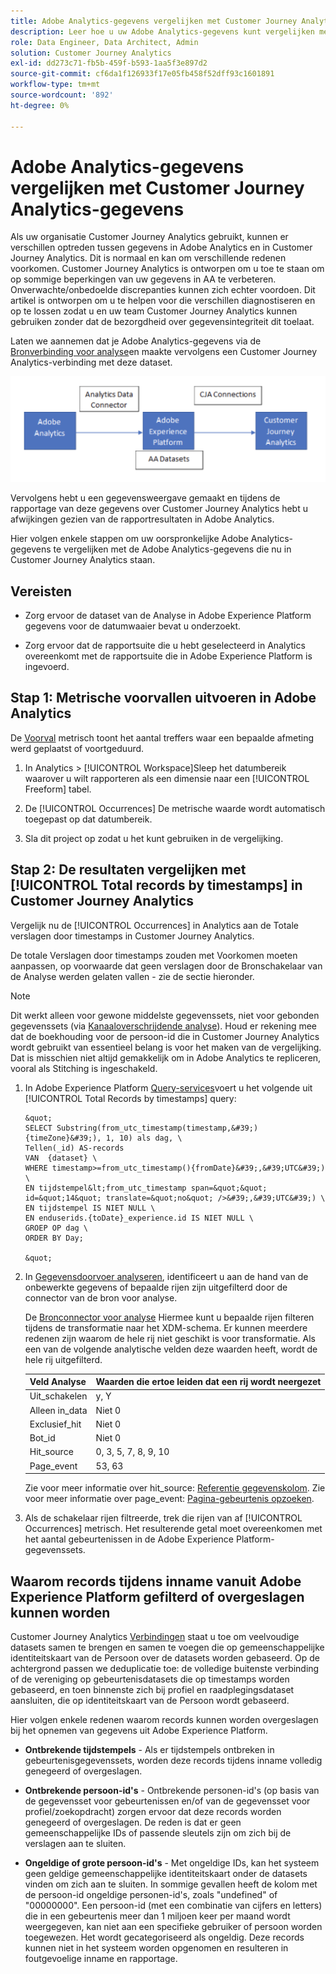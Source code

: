 ```yaml
---
title: Adobe Analytics-gegevens vergelijken met Customer Journey Analytics-gegevens
description: Leer hoe u uw Adobe Analytics-gegevens kunt vergelijken met gegevens in Customer Journey Analytics
role: Data Engineer, Data Architect, Admin
solution: Customer Journey Analytics
exl-id: dd273c71-fb5b-459f-b593-1aa5f3e897d2
source-git-commit: cf6da1f126933f17e05fb458f52dff93c1601891
workflow-type: tm+mt
source-wordcount: '892'
ht-degree: 0%

---
```


# Adobe Analytics-gegevens vergelijken met Customer Journey Analytics-gegevens

Als uw organisatie Customer Journey Analytics gebruikt, kunnen er verschillen optreden tussen gegevens in Adobe Analytics en in Customer Journey Analytics. Dit is normaal en kan om verschillende redenen voorkomen. Customer Journey Analytics is ontworpen om u toe te staan om op sommige beperkingen van uw gegevens in AA te verbeteren. Onverwachte/onbedoelde discrepanties kunnen zich echter voordoen. Dit artikel is ontworpen om u te helpen voor die verschillen diagnostiseren en op te lossen zodat u en uw team Customer Journey Analytics kunnen gebruiken zonder dat de bezorgdheid over gegevensintegriteit dit toelaat.

Laten we aannemen dat je Adobe Analytics-gegevens via de [Bronverbinding voor analyse](https://experienceleague.adobe.com/docs/experience-platform/sources/ui-tutorials/create/adobe-applications/analytics.html)en maakte vervolgens een Customer Journey Analytics-verbinding met deze dataset.

![gegevensstroom](assets/compare.png)

Vervolgens hebt u een gegevensweergave gemaakt en tijdens de rapportage van deze gegevens over Customer Journey Analytics hebt u afwijkingen gezien van de rapportresultaten in Adobe Analytics.

Hier volgen enkele stappen om uw oorspronkelijke Adobe Analytics-gegevens te vergelijken met de Adobe Analytics-gegevens die nu in Customer Journey Analytics staan.

## Vereisten

* Zorg ervoor de dataset van de Analyse in Adobe Experience Platform gegevens voor de datumwaaier bevat u onderzoekt.

* Zorg ervoor dat de rapportsuite die u hebt geselecteerd in Analytics overeenkomt met de rapportsuite die in Adobe Experience Platform is ingevoerd.

## Stap 1: Metrische voorvallen uitvoeren in Adobe Analytics

De [Voorval](https://experienceleague.adobe.com/docs/analytics/components/metrics/occurrences.html) metrisch toont het aantal treffers waar een bepaalde afmeting werd geplaatst of voortgeduurd.

1. In Analytics > [!UICONTROL Workspace]Sleep het datumbereik waarover u wilt rapporteren als een dimensie naar een [!UICONTROL Freeform] tabel.

1. De [!UICONTROL Occurrences] De metrische waarde wordt automatisch toegepast op dat datumbereik.

1. Sla dit project op zodat u het kunt gebruiken in de vergelijking.

## Stap 2: De resultaten vergelijken met [!UICONTROL Total records by timestamps] in Customer Journey Analytics

Vergelijk nu de [!UICONTROL Occurrences] in Analytics aan de Totale verslagen door timestamps in Customer Journey Analytics.

De totale Verslagen door timestamps zouden met Voorkomen moeten aanpassen, op voorwaarde dat geen verslagen door de Bronschakelaar van de Analyse werden gelaten vallen - zie de sectie hieronder.

>[!NOTE]
>
>Dit werkt alleen voor gewone middelste gegevenssets, niet voor gebonden gegevenssets (via [Kanaaloverschrijdende analyse](/help/cca/overview.md)). Houd er rekening mee dat de boekhouding voor de persoon-id die in Customer Journey Analytics wordt gebruikt van essentieel belang is voor het maken van de vergelijking. Dat is misschien niet altijd gemakkelijk om in Adobe Analytics te repliceren, vooral als Stitching is ingeschakeld.

1. In Adobe Experience Platform [Query-services](https://experienceleague.adobe.com/docs/experience-platform/query/best-practices/adobe-analytics.html)voert u het volgende uit [!UICONTROL Total Records by timestamps] query:

       &quot;
       SELECT Substring(from_utc_timestamp(timestamp,&#39;){timeZone}&#39;), 1, 10) als dag, \
       Tellen(_id) AS-records
       VAN  {dataset} \
       WHERE timestamp>=from_utc_timestamp(){fromDate}&#39;,&#39;UTC&#39;) \
       EN tijdstempel&lt;from_utc_timestamp span=&quot;&quot; id=&quot;14&quot; translate=&quot;no&quot; />&#39;,&#39;UTC&#39;) \
       EN tijdstempel IS NIET NULL \
       EN enduserids.{toDate}_experience.id IS NIET NULL \
       GROEP OP dag \
       ORDER BY Day;
       
       &quot;
   
1. In [Gegevensdoorvoer analyseren](https://experienceleague.adobe.com/docs/analytics/export/analytics-data-feed/data-feed-contents/datafeeds-reference.html), identificeert u aan de hand van de onbewerkte gegevens of bepaalde rijen zijn uitgefilterd door de connector van de bron voor analyse.

   De [Bronconnector voor analyse](https://experienceleague.adobe.com/docs/experience-platform/sources/ui-tutorials/create/adobe-applications/analytics.html) Hiermee kunt u bepaalde rijen filteren tijdens de transformatie naar het XDM-schema. Er kunnen meerdere redenen zijn waarom de hele rij niet geschikt is voor transformatie. Als een van de volgende analytische velden deze waarden heeft, wordt de hele rij uitgefilterd.

   | Veld Analyse | Waarden die ertoe leiden dat een rij wordt neergezet |
   | --- | --- |
   | Uit_schakelen | y, Y |
   | Alleen in_data | Niet 0 |
   | Exclusief_hit | Niet 0 |
   | Bot_id | Niet 0 |
   | Hit_source | 0, 3, 5, 7, 8, 9, 10 |
   | Page_event | 53, 63 |

   Zie voor meer informatie over hit\_source: [Referentie gegevenskolom](https://experienceleague.adobe.com/docs/analytics/export/analytics-data-feed/data-feed-contents/datafeeds-reference.html?lang=en). Zie voor meer informatie over page\_event: [Pagina-gebeurtenis opzoeken](https://experienceleague.adobe.com/docs/analytics/export/analytics-data-feed/data-feed-contents/datafeeds-page-event.html?lang=en).

1. Als de schakelaar rijen filtreerde, trek die rijen van af [!UICONTROL Occurrences] metrisch. Het resulterende getal moet overeenkomen met het aantal gebeurtenissen in de Adobe Experience Platform-gegevenssets.

## Waarom records tijdens inname vanuit Adobe Experience Platform gefilterd of overgeslagen kunnen worden

Customer Journey Analytics [Verbindingen](/help/connections/create-connection.md) staat u toe om veelvoudige datasets samen te brengen en samen te voegen die op gemeenschappelijke identiteitskaart van de Persoon over de datasets worden gebaseerd. Op de achtergrond passen we deduplicatie toe: de volledige buitenste verbinding of de vereniging op gebeurtenisdatasets die op timestamps worden gebaseerd, en toen binnenste zich bij profiel en raadplegingsdataset aansluiten, die op identiteitskaart van de Persoon wordt gebaseerd.

Hier volgen enkele redenen waarom records kunnen worden overgeslagen bij het opnemen van gegevens uit Adobe Experience Platform.

* **Ontbrekende tijdstempels** - Als er tijdstempels ontbreken in gebeurtenisgegevenssets, worden deze records tijdens inname volledig genegeerd of overgeslagen.

* **Ontbrekende persoon-id&#39;s** - Ontbrekende personen-id&#39;s (op basis van de gegevensset voor gebeurtenissen en/of van de gegevensset voor profiel/zoekopdracht) zorgen ervoor dat deze records worden genegeerd of overgeslagen. De reden is dat er geen gemeenschappelijke IDs of passende sleutels zijn om zich bij de verslagen aan te sluiten.

* **Ongeldige of grote persoon-id&#39;s** - Met ongeldige IDs, kan het systeem geen geldige gemeenschappelijke identiteitskaart onder de datasets vinden om zich aan te sluiten. In sommige gevallen heeft de kolom met de persoon-id ongeldige personen-id&#39;s, zoals &quot;undefined&quot; of &quot;00000000&quot;. Een persoon-id (met een combinatie van cijfers en letters) die in een gebeurtenis meer dan 1 miljoen keer per maand wordt weergegeven, kan niet aan een specifieke gebruiker of persoon worden toegewezen. Het wordt gecategoriseerd als ongeldig. Deze records kunnen niet in het systeem worden opgenomen en resulteren in foutgevoelige inname en rapportage.
